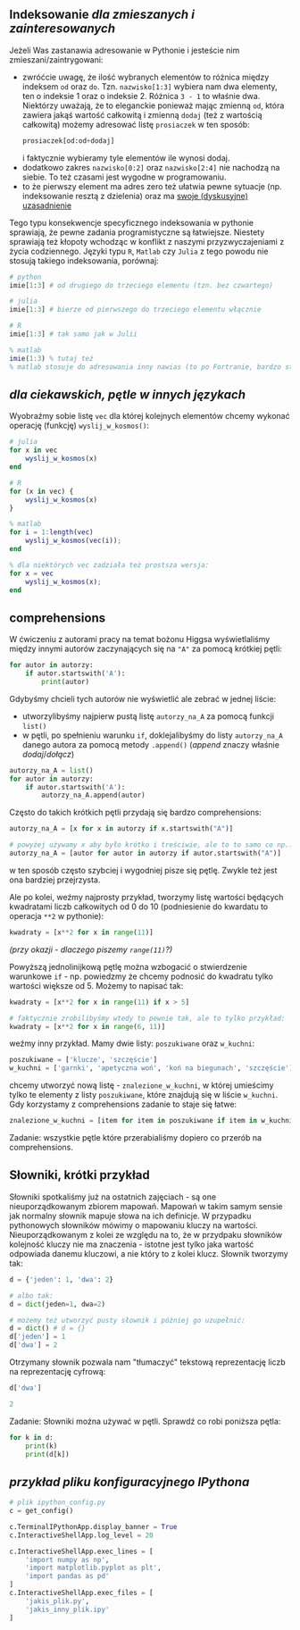 ## Indeksowanie *dla zmieszanych i zainteresowanych*
Jeżeli Was zastanawia adresowanie w Pythonie i jesteście nim zmieszani/zaintrygowani:
* zwróćcie uwagę, że ilość wybranych elementów to różnica między indeksem `od` oraz `do`. Tzn. `nazwisko[1:3]` wybiera nam dwa elementy, ten o indeksie 1 oraz o indeksie 2. Różnica `3 - 1` to właśnie dwa. Niektórzy uważają, że to eleganckie ponieważ mając zmienną `od`, która zawiera jakąś wartość całkowitą i zmienną `dodaj` (też z wartością całkowitą) możemy adresować listę `prosiaczek` w ten sposób:
  ```python
  prosiaczek[od:od+dodaj]
  ```
  i faktycznie wybieramy tyle elementów ile wynosi dodaj.
* dodatkowo zakres `nazwisko[0:2]` oraz `nazwisko[2:4]` nie nachodzą na siebie. To też czasami jest wygodne w programowaniu.
* to że pierwszy element ma adres zero też ułatwia pewne sytuacje (np. indeksowanie resztą z dzielenia) oraz ma [swoje (dyskusyjne)  uzasadnienie](https://www.cs.utexas.edu/users/EWD/transcriptions/EWD08xx/EWD831.html)  

Tego typu konsekwencje specyficznego indeksowania w pythonie sprawiają, że pewne zadania programistyczne są łatwiejsze. Niestety sprawiają też kłopoty wchodząc w konflikt z naszymi przyzwyczajeniami z życia codziennego. Języki typu `R`, `Matlab` czy `Julia` z tego powodu nie stosują takiego indeksowania, porównaj:
```python
# python
imie[1:3] # od drugiego do trzeciego elementu (tzn. bez czwartego)
```
```julia
# julia
imie[1:3] # bierze od pierwszego do trzeciego elementu włącznie
```
```R
# R
imie[1:3] # tak samo jak w Julii
```
```matlab
% matlab
imie(1:3) % tutaj też
% matlab stosuje do adresowania inny nawias (to po Fortranie, bardzo starym języku programowania)
```
  
  
## *dla ciekawskich, pętle w innych językach*
Wyobraźmy sobie listę `vec` dla której kolejnych elementów chcemy wykonać operację (funkcję) `wyslij_w_kosmos()`:
```julia
# julia
for x in vec
	wyslij_w_kosmos(x)
end
```
```R
# R
for (x in vec) {
	wyslij_w_kosmos(x)
}
```
```matlab
% matlab
for i = 1:length(vec)
	wyslij_w_kosmos(vec(i));
end

% dla niektórych vec zadziała też prostsza wersja:
for x = vec
	wyslij_w_kosmos(x);
end
```


## comprehensions

W ćwiczeniu z autorami pracy na temat bożonu Higgsa wyświetlaliśmy między innymi autorów zaczynających się na `"A"` za pomocą krótkiej pętli:
```python
for autor in autorzy:
    if autor.startswith('A'):
        print(autor)
```
Gdybyśmy chcieli tych autorów nie wyświetlić ale zebrać w jednej liście:
* utworzylibyśmy najpierw pustą listę `autorzy_na_A` za pomocą funkcji `list()`
* w pętli, po spełnieniu warunku `if`, doklejalibyśmy do listy `autorzy_na_A` danego autora za pomocą metody `.append()` (*append* znaczy właśnie *dodaj*/*dołącz*)
```python
autorzy_na_A = list()
for autor in autorzy:
    if autor.startswith('A'):
        autorzy_na_A.append(autor)
```

Często do takich krótkich pętli przydają się bardzo comprehensions:
```python
autorzy_na_A = [x for x in autorzy if x.startswith("A")]

# powyżej używamy x aby było krótko i treściwie, ale to to samo co np.:
autorzy_na_A = [autor for autor in autorzy if autor.startswith("A")]
```
w ten sposób często szybciej i wygodniej pisze się pętlę. Zwykle też jest ona bardziej przejrzysta.

Ale po kolei, weźmy najprosty przykład, tworzymy listę wartości będących kwadratami liczb całkowitych od 0 do 10 (podniesienie do kwardatu to operacja `**2` w pythonie):
```python
kwadraty = [x**2 for x in range(11)]
```
*(przy okazji - dlaczego piszemy `range(11)`?)*

Powyższą jednolinijkową pętlę można wzbogacić o stwierdzenie warunkowe `if` - np. powiedzmy że chcemy podnosić do kwadratu tylko wartości większe od 5. Możemy to napisać tak:
```python
kwadraty = [x**2 for x in range(11) if x > 5]

# faktycznie zrobilibyśmy wtedy to pewnie tak, ale to tylko przykład:
kwadraty = [x**2 for x in range(6, 11)]
```

weźmy inny przykład. Mamy dwie listy: `poszukiwane` oraz `w_kuchni`:
```python
poszukiwane = ['klucze', 'szczęście']
w_kuchni = ['garnki', 'apetyczna woń', 'koń na biegunach', 'szczęście']
```
chcemy utworzyć nową listę - `znalezione_w_kuchni`, w której umieścimy tylko te elementy z listy `poszukiwane`, które znajdują się w liście `w_kuchni`. Gdy korzystamy z comprehensions zadanie to staje się łatwe:
```python
znalezione_w_kuchni = [item for item in poszukiwane if item in w_kuchni]
```

Zadanie:
wszystkie pętle które przerabialiśmy dopiero co przerób na comprehensions.


## Słowniki, krótki przykład
Słowniki spotkaliśmy już na ostatnich zajęciach - są one nieuporządkowanym zbiorem mapowań.
Mapowań w takim samym sensie jak normalny słownik mapuje słowa na ich definicje. W przypadku pythonowych słowników mówimy o mapowaniu kluczy na wartości. Nieuporządkowanym z kolei ze względu na to, że w przydpaku słowników kolejność kluczy nie ma znaczenia - istotne jest tylko jaka wartość odpowiada danemu kluczowi, a nie który to z kolei klucz.
Słownik tworzymy tak:
```python
d = {'jeden': 1, 'dwa': 2}

# albo tak:
d = dict(jeden=1, dwa=2)

# możemy też utworzyć pusty słownik i później go uzupełnić:
d = dict() # d = {}
d['jeden'] = 1
d['dwa'] = 2
```

Otrzymany słownik pozwala nam "tłumaczyć" tekstową reprezentację liczb na reprezentację cyfrową:
```python
d['dwa']

2
```

Zadanie:
Słowniki można używać w pętli. Sprawdź co robi poniższa pętla:
```python
for k in d:
    print(k)
    print(d[k])
```


## *przykład pliku konfiguracyjnego IPythona*

```python
# plik ipython_config.py
c = get_config()

c.TerminalIPythonApp.display_banner = True
c.InteractiveShellApp.log_level = 20

c.InteractiveShellApp.exec_lines = [
    'import numpy as np',
    'import matplotlib.pyplot as plt',
    'import pandas as pd'
]
c.InteractiveShellApp.exec_files = [
    'jakis_plik.py',
    'jakis_inny_plik.ipy'
]
```
